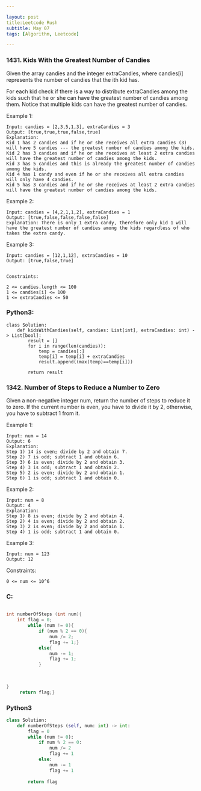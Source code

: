 ```yaml
---

layout: post
title:Leetcode Rush 
subtitle: May 07
tags: [Algorithm, Leetcode]

---
```


### 1431. Kids With the Greatest Number of Candies


Given the array candies and the integer extraCandies, where candies[i] represents the number of candies that the ith kid has.

For each kid check if there is a way to distribute extraCandies among the kids such that he or she can have the greatest number of candies among them. Notice that multiple kids can have the greatest number of candies.

 

Example 1:

```
Input: candies = [2,3,5,1,3], extraCandies = 3
Output: [true,true,true,false,true] 
Explanation: 
Kid 1 has 2 candies and if he or she receives all extra candies (3) will have 5 candies --- the greatest number of candies among the kids. 
Kid 2 has 3 candies and if he or she receives at least 2 extra candies will have the greatest number of candies among the kids. 
Kid 3 has 5 candies and this is already the greatest number of candies among the kids. 
Kid 4 has 1 candy and even if he or she receives all extra candies will only have 4 candies. 
Kid 5 has 3 candies and if he or she receives at least 2 extra candies will have the greatest number of candies among the kids. 
```

Example 2:

```
Input: candies = [4,2,1,1,2], extraCandies = 1
Output: [true,false,false,false,false] 
Explanation: There is only 1 extra candy, therefore only kid 1 will have the greatest number of candies among the kids regardless of who takes the extra candy.

```
Example 3:

```
Input: candies = [12,1,12], extraCandies = 10
Output: [true,false,true]
 
```
```
Constraints:

2 <= candies.length <= 100
1 <= candies[i] <= 100
1 <= extraCandies <= 50
```


### Python3:

```
class Solution:
    def kidsWithCandies(self, candies: List[int], extraCandies: int) -> List[bool]:
        result = []
        for i in range(len(candies)):
            temp = candies[:]
            temp[i] = temp[i] + extraCandies
            result.append((max(temp)==temp[i]))
        
        return result

```


### 1342. Number of Steps to Reduce a Number to Zero


Given a non-negative integer num, return the number of steps to reduce it to zero. If the current number is even, you have to divide it by 2, otherwise, you have to subtract 1 from it.

 

Example 1:

```
Input: num = 14
Output: 6
Explanation: 
Step 1) 14 is even; divide by 2 and obtain 7. 
Step 2) 7 is odd; subtract 1 and obtain 6.
Step 3) 6 is even; divide by 2 and obtain 3. 
Step 4) 3 is odd; subtract 1 and obtain 2. 
Step 5) 2 is even; divide by 2 and obtain 1. 
Step 6) 1 is odd; subtract 1 and obtain 0.
```

Example 2:

```
Input: num = 8
Output: 4
Explanation: 
Step 1) 8 is even; divide by 2 and obtain 4. 
Step 2) 4 is even; divide by 2 and obtain 2. 
Step 3) 2 is even; divide by 2 and obtain 1. 
Step 4) 1 is odd; subtract 1 and obtain 0.
```
Example 3:

```
Input: num = 123
Output: 12
``` 

Constraints:

```
0 <= num <= 10^6
```
### C:

```c

int numberOfSteps (int num){
    int flag = 0;
        while (num != 0){
            if (num % 2 == 0){
                num /= 2;
                flag += 1;}
            else{
                num -= 1;
                flag += 1;
            }
        
       

}
     return flag;}
```

### Python3

```python
class Solution:
    def numberOfSteps (self, num: int) -> int:
        flag = 0
        while (num != 0):
            if num % 2 == 0:
                num /= 2
                flag += 1
            else:
                num -= 1
                flag += 1
        
        return flag
```



























